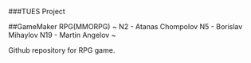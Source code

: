 ###TUES Project

##GameMaker RPG(MMORPG)
~
N2  -  Atanas Chompolov
N5  -  Borislav Mihaylov
N19 -  Martin Angelov
~

Github repository for RPG game.
